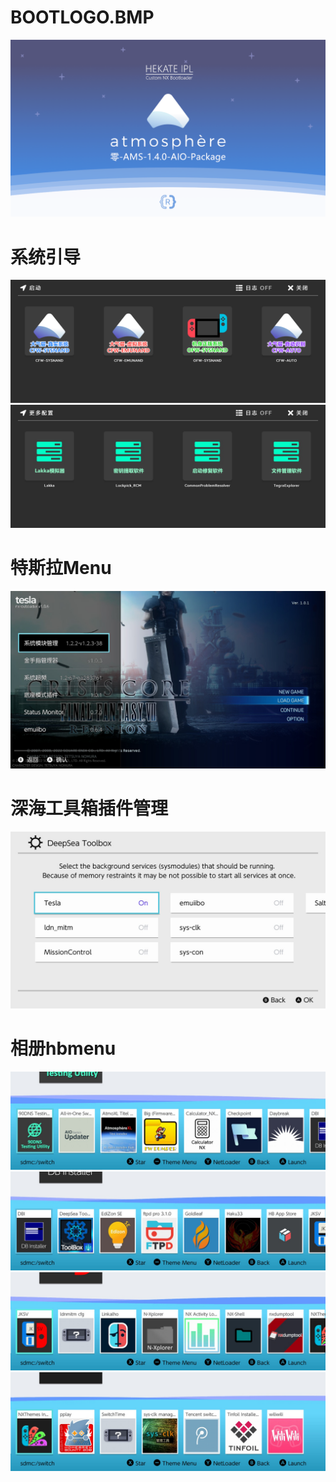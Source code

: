 BOOTLOGO.BMP
=====
![bootlogo](img/AMS1.4.0.png?raw=true)

系统引导
=====
![Hekate](img/launch1.png?raw=true)
![Hekate](img/launch2.png?raw=true)

特斯拉Menu
=====
![tesla](img/teslamenu.png?raw=true)

深海工具箱插件管理
=====
![toolbox](img/Deepseatoolbox.png?raw=true)

相册hbmenu
=====
![hbmenu](img/hbmenu1.png?raw=true)
![hbmenu](img/hbmenu2.png?raw=true)
![hbmenu](img/hbmenu3.png?raw=true)
![hbmenu](img/hbmenu4.png?raw=true)
